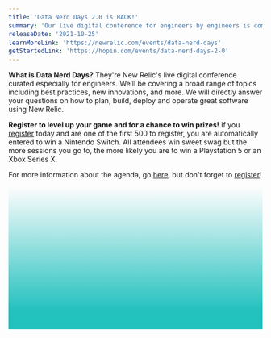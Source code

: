 ```yaml
---
title: 'Data Nerd Days 2.0 is BACK!'
summary: 'Our live digital conference for engineers by engineers is coming November 3, 2021'
releaseDate: '2021-10-25'
learnMoreLink: 'https://newrelic.com/events/data-nerd-days'
getStartedLink: 'https://hopin.com/events/data-nerd-days-2-0'
---
```

**What is Data Nerd Days?**
They're New Relic's live digital conference curated especially for engineers. We’ll be covering a broad range of topics including best practices, new innovations, and more. We will directly answer your questions on how to plan, build, deploy and operate great software using New Relic.

**Register to level up your game and for a chance to win prizes!**
If you [register](https://hopin.com/events/data-nerd-days-2-0) today and are one of the first 500 to register, you are automatically entered to win a Nintendo Switch. All attendees win sweet swag but the more sessions you go to, the more likely you are to win a Playstation 5 or an Xbox Series X.

For more information about the agenda, go [here](https://newrelic.com/events/data-nerd-days), but don't forget to [register](https://hopin.com/events/data-nerd-days-2-0)!

![Data Nerd Days bonus round announcement](./images/BONUS_ROUND1920x1080.gif "A gif announcing a bonus round of Data Nerd Days")

